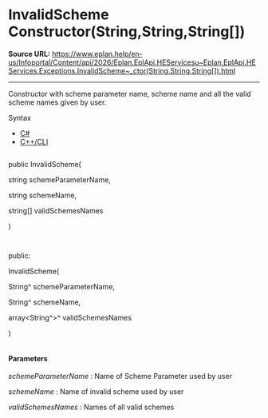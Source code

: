 # InvalidScheme Constructor(String,String,String[])

**Source URL:** https://www.eplan.help/en-us/Infoportal/Content/api/2026/Eplan.EplApi.HEServicesu~Eplan.EplApi.HEServices.Exceptions.InvalidScheme~_ctor(String,String,String[]).html

---

Constructor with scheme parameter name, scheme name and all the valid scheme names given by user.

Syntax

- [C#](#i-syntax-CS)
- [C++/CLI](#i-syntax-CPP2005)

```
```
public InvalidScheme( 

   string schemeParameterName,

   string schemeName,

   string[] validSchemesNames

)
```
```

```
```
public:

InvalidScheme( 

   String^ schemeParameterName,

   String^ schemeName,

   array<String^>^ validSchemesNames

)
```
```

#### Parameters

*schemeParameterName*
:   Name of Scheme Parameter used by user

*schemeName*
:   Name of invalid scheme used by user

*validSchemesNames*
:   Names of all valid schemes
